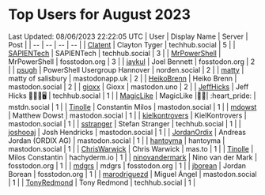 # Top Users for August 2023
Last Updated: 08/06/2023 22:22:05 UTC
| User | Display Name | Server | Post |
| -- | -- | -- | -- |
| [Clatent](https://techhub.social/@Clatent) | Clayton Tyger | techhub.social | 5 |
| [SAPIENTech](https://techhub.social/@SAPIENTech) | SAPIENTech | techhub.social | 3 |
| [MrPowerShell](https://fosstodon.org/@MrPowerShell) | MrPowerShell | fosstodon.org | 3 |
| [jaykul](https://fosstodon.org/@jaykul) | Joel Bennett | fosstodon.org | 2 |
| [psugh](https://norden.social/@psugh) | PowerShell Usergroup Hannover | norden.social | 2 |
| [matty](https://mastodonapp.uk/@matty) | matty of salisbury | mastodonapp.uk | 2 |
| [HeikoBrenn](https://mastodon.social/@HeikoBrenn) | Heiko Brenn | mastodon.social | 2 |
| [gioxx](https://mastodon.uno/@gioxx) | Gioxx | mastodon.uno | 2 |
| [JeffHicks](https://techhub.social/@JeffHicks) | Jeff Hicks 🐶🎼🍷🖥️ | techhub.social | 1 |
| [MagicLike](https://mstdn.social/@MagicLike) | MagicLike |💙💛| :heart_pride: | mstdn.social | 1 |
| [Tinolle](https://mastodon.social/@Tinolle) | Constantin Milos | mastodon.social | 1 |
| [mdowst](https://mastodon.social/@mdowst) | Matthew Dowst | mastodon.social | 1 |
| [kielkontrovers](https://mastodon.social/@kielkontrovers) | KielKontrovers | mastodon.social | 1 |
| [sstranger](https://techhub.social/@sstranger) | Stefan Stranger | techhub.social | 1 |
| [joshooaj](https://mastodon.social/@joshooaj) | Josh Hendricks | mastodon.social | 1 |
| [JordanOrdix](https://mastodon.social/@JordanOrdix) | Andreas Jordan (ORDIX AG) | mastodon.social | 1 |
| [hantoyma](https://mastodon.social/@hantoyma) | hantoyma | mastodon.social | 1 |
| [ChrisWarwick](https://mas.to/@ChrisWarwick) | Chris Warwick | mas.to | 1 |
| [Tinolle](https://hachyderm.io/@Tinolle) | Milos Constantin | hachyderm.io | 1 |
| [ninovandermark](https://fosstodon.org/@ninovandermark) | Nino van der Mark | fosstodon.org | 1 |
| [mdgrs](https://fosstodon.org/@mdgrs) | mdgrs | fosstodon.org | 1 |
| [jborean](https://fosstodon.org/@jborean) | Jordan Borean | fosstodon.org | 1 |
| [marodriguezd](https://mastodon.social/@marodriguezd) | Miguel Ángel | mastodon.social | 1 |
| [TonyRedmond](https://techhub.social/@TonyRedmond) | Tony Redmond | techhub.social | 1 |
